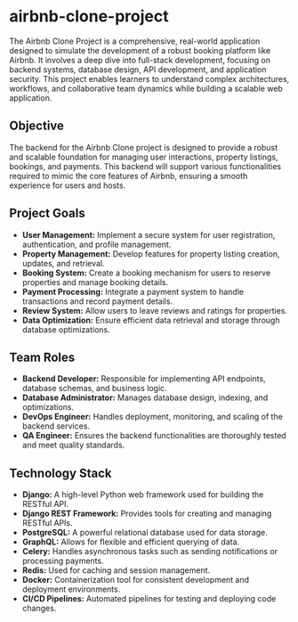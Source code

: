 # airbnb-clone-project

The Airbnb Clone Project is a comprehensive, real-world application designed to simulate the development of a robust booking platform like Airbnb. It involves a deep dive into full-stack development, focusing on backend systems, database design, API development, and application security. This project enables learners to understand complex architectures, workflows, and collaborative team dynamics while building a scalable web application.

## Objective

The backend for the Airbnb Clone project is designed to provide a robust and scalable foundation for managing user interactions, property listings, bookings, and payments. This backend will support various functionalities required to mimic the core features of Airbnb, ensuring a smooth experience for users and hosts.

## Project Goals

- **User Management:** Implement a secure system for user registration, authentication, and profile management.
- **Property Management:** Develop features for property listing creation, updates, and retrieval.
- **Booking System:** Create a booking mechanism for users to reserve properties and manage booking details.
- **Payment Processing:** Integrate a payment system to handle transactions and record payment details.
- **Review System:** Allow users to leave reviews and ratings for properties.
- **Data Optimization:** Ensure efficient data retrieval and storage through database optimizations.

## Team Roles

- **Backend Developer:** Responsible for implementing API endpoints, database schemas, and business logic.
- **Database Administrator:** Manages database design, indexing, and optimizations.
- **DevOps Engineer:** Handles deployment, monitoring, and scaling of the backend services.
- **QA Engineer:** Ensures the backend functionalities are thoroughly tested and meet quality standards.

## Technology Stack

- **Django:** A high-level Python web framework used for building the RESTful API.
- **Django REST Framework:** Provides tools for creating and managing RESTful APIs.
- **PostgreSQL:** A powerful relational database used for data storage.
- **GraphQL:** Allows for flexible and efficient querying of data.
- **Celery:** Handles asynchronous tasks such as sending notifications or processing payments.
- **Redis:** Used for caching and session management.
- **Docker:** Containerization tool for consistent development and deployment environments.
- **CI/CD Pipelines:** Automated pipelines for testing and deploying code changes.
